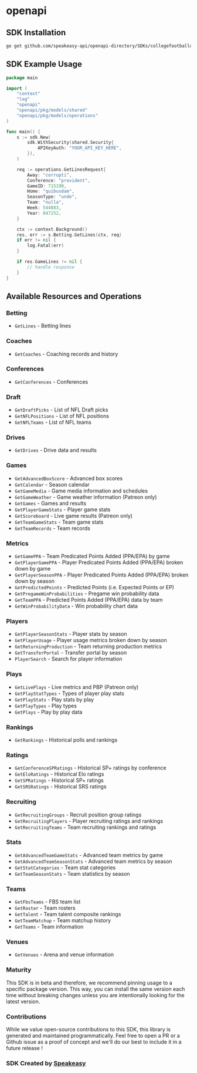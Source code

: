 # openapi

<!-- Start SDK Installation -->
## SDK Installation

```bash
go get github.com/speakeasy-api/openapi-directory/SDKs/collegefootballdata.com/4.4.12/go
```
<!-- End SDK Installation -->

## SDK Example Usage
<!-- Start SDK Example Usage -->
```go
package main

import (
    "context"
    "log"
    "openapi"
    "openapi/pkg/models/shared"
    "openapi/pkg/models/operations"
)

func main() {
    s := sdk.New(
        sdk.WithSecurity(shared.Security{
            APIKeyAuth: "YOUR_API_KEY_HERE",
        }),
    )

    req := operations.GetLinesRequest{
        Away: "corrupti",
        Conference: "provident",
        GameID: 715190,
        Home: "quibusdam",
        SeasonType: "unde",
        Team: "nulla",
        Week: 544883,
        Year: 847252,
    }

    ctx := context.Background()
    res, err := s.Betting.GetLines(ctx, req)
    if err != nil {
        log.Fatal(err)
    }

    if res.GameLines != nil {
        // handle response
    }
}
```
<!-- End SDK Example Usage -->

<!-- Start SDK Available Operations -->
## Available Resources and Operations


### Betting

* `GetLines` - Betting lines

### Coaches

* `GetCoaches` - Coaching records and history

### Conferences

* `GetConferences` - Conferences

### Draft

* `GetDraftPicks` - List of NFL Draft picks
* `GetNFLPositions` - List of NFL positions
* `GetNFLTeams` - List of NFL teams

### Drives

* `GetDrives` - Drive data and results

### Games

* `GetAdvancedBoxScore` - Advanced box scores
* `GetCalendar` - Season calendar
* `GetGameMedia` - Game media information and schedules
* `GetGameWeather` - Game weather information (Patreon only)
* `GetGames` - Games and results
* `GetPlayerGameStats` - Player game stats
* `GetScoreboard` - Live game results (Patreon only)
* `GetTeamGameStats` - Team game stats
* `GetTeamRecords` - Team records

### Metrics

* `GetGamePPA` - Team Predicated Points Added (PPA/EPA) by game
* `GetPlayerGamePPA` - Player Predicated Points Added (PPA/EPA) broken down by game
* `GetPlayerSeasonPPA` - Player Predicated Points Added (PPA/EPA) broken down by season
* `GetPredictedPoints` - Predicted Points (i.e. Expected Points or EP)
* `GetPregameWinProbabilities` - Pregame win probability data
* `GetTeamPPA` - Predicted Points Added (PPA/EPA) data by team
* `GetWinProbabilityData` - Win probability chart data

### Players

* `GetPlayerSeasonStats` - Player stats by season
* `GetPlayerUsage` - Player usage metrics broken down by season
* `GetReturningProduction` - Team returning production metrics
* `GetTransferPortal` - Transfer portal by season
* `PlayerSearch` - Search for player information

### Plays

* `GetLivePlays` - Live metrics and PBP (Patreon only)
* `GetPlayStatTypes` - Types of player play stats
* `GetPlayStats` - Play stats by play
* `GetPlayTypes` - Play types
* `GetPlays` - Play by play data

### Rankings

* `GetRankings` - Historical polls and rankings

### Ratings

* `GetConferenceSPRatings` - Historical SP+ ratings by conference
* `GetEloRatings` - Historical Elo ratings
* `GetSPRatings` - Historical SP+ ratings
* `GetSRSRatings` - Historical SRS ratings

### Recruiting

* `GetRecruitingGroups` - Recruit position group ratings
* `GetRecruitingPlayers` - Player recruiting ratings and rankings
* `GetRecruitingTeams` - Team recruiting rankings and ratings

### Stats

* `GetAdvancedTeamGameStats` - Advanced team metrics by game
* `GetAdvancedTeamSeasonStats` - Advanced team metrics by season
* `GetStatCategories` - Team stat categories
* `GetTeamSeasonStats` - Team statistics by season

### Teams

* `GetFbsTeams` - FBS team list
* `GetRoster` - Team rosters
* `GetTalent` - Team talent composite rankings
* `GetTeamMatchup` - Team matchup history
* `GetTeams` - Team information

### Venues

* `GetVenues` - Arena and venue information
<!-- End SDK Available Operations -->

### Maturity

This SDK is in beta and therefore, we recommend pinning usage to a specific package version.
This way, you can install the same version each time without breaking changes unless you are intentionally
looking for the latest version.

### Contributions

While we value open-source contributions to this SDK, this library is generated and maintained programmatically.
Feel free to open a PR or a Github issue as a proof of concept and we'll do our best to include it in a future release !

### SDK Created by [Speakeasy](https://docs.speakeasyapi.dev/docs/using-speakeasy/client-sdks)
